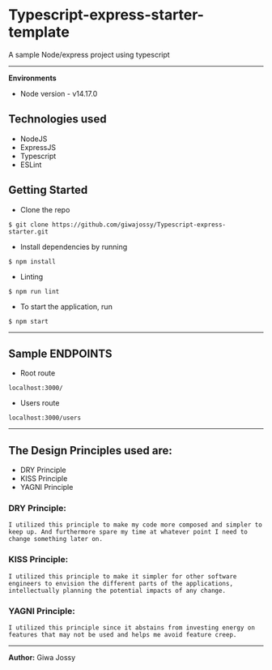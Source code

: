 # Typescript-express-starter-template

A sample Node/express project using typescript

---

**Environments**
- Node version - v14.17.0


## Technologies used 
- NodeJS
- ExpressJS
- Typescript
- ESLint


## Getting Started
- Clone the repo

`$ git clone https://github.com/giwajossy/Typescript-express-starter.git`

- Install dependencies by running

`$ npm install`

- Linting

`$ npm run lint`

- To start the application, run

`$ npm start`


---

## Sample ENDPOINTS

- Root route

`localhost:3000/`

- Users route

`localhost:3000/users`

---

## The Design Principles used are:

- DRY Principle
- KISS Principle
- YAGNI Principle


### DRY Principle:

```
I utilized this principle to make my code more composed and simpler to keep up. And furthermore spare my time at whatever point I need to change something later on.
```

### KISS Principle:

```
I utilized this principle to make it simpler for other software engineers to envision the different parts of the applications, intellectually planning the potential impacts of any change.
```

### YAGNI Principle:

```
I utilized this principle since it abstains from investing energy on features that may not be used and helps me avoid feature creep.
```

---

**Author:** Giwa Jossy

